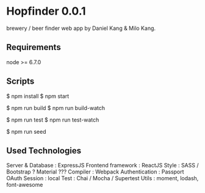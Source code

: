 # Hopfinder 0.0.1
brewery / beer finder web app by Daniel Kang & Milo Kang.



## Requirements
node >= 6.7.0

## Scripts

$ npm install
$ npm start

$ npm run build
$ npm run build-watch

$ npm run test
$ npm run test-watch

$ npm run seed


## Used Technologies

Server & Database : ExpressJS
Frontend framework : ReactJS
Style : SASS / Bootstrap ? Material ???
Compiler : Webpack
Authentication : Passport OAuth
Session : local
Test : Chai / Mocha / Supertest
Utils : moment, lodash, font-awesome

